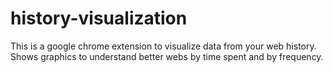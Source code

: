 # history-visualization

This is a google chrome extension to visualize data from your web history.<br>
Shows graphics to understand better webs by time spent and by frequency.
